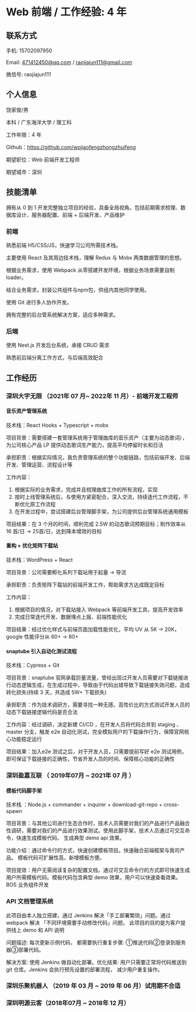 # Web 前端 / 工作经验: 4 年 
## 联系方式 
手机: 15702097950 

Email: 471412450@qq.com / raojiajun111@gmail.com 

微信号: raojiajun111 

## 个人信息 
饶家俊/男 

本科 / 广东海洋大学 / 理工科

工作年限：4 年 

Github：https://github.com/wojiaofengzhongzhuifeng 

期望职位：Web 前端开发工程师 

期望城市：深圳 

## 技能清单 

拥有从 0 到 1 开发完整独立项目的经验，具备全局视角。包括前期需求梳理、数据库设计、服务器配置、前端 + 后端开发、产品维护

### 前端

熟悉前端 H5/CSS/JS，快速学习公司所需技术栈。

主要使用 React 及其周边技术栈，理解 Redux 与 Mobx 两类数据管理的思想。 

根据业务需求，使用 Webpack 从零搭建开发环境，根据业务场景需要自制 loader。 

结合业务需求，封装公共组件与npm包，供组内其他同学使用。

使用 Git 进行多人协作开发。 

拥有完整的后台管系统解决方案，适应多种需求。

### 后端

使用 Nest.js 开发后台系统，承接 CRUD 需求

熟悉前后端分离工作方式，与后端高效配合

## 工作经历 

### 深圳大宇无限 （2021年 07 月~ 2022年 11 月）- 前端开发工程师
#### 音乐资产管理系统
技术栈：React Hooks + Typescript + mobx 

项目背景：需要搭建一套管理系统用于管理曲库的音乐资产（主要为动态歌词），为公司核心产品 LP 提供动态歌词生产能力，提高平均停留时长和日活

承担职责：根据实际情况，我负责管理系统的整个功能链路，包括前端开发、后端开发、管理运营、流程设计等

工作内容：

1. 根据实际的业务需求，完成并且梳理曲库工作的所有流程，实现
2. 按时上线管理系统后，与使用方紧密配合，深入交流，持续迭代工作流程，不断优化原工作流程
3. 在开发过程中，尝试搭建后台管理脚手架，为公司提供后台管理系统通用模板

项目结果：在 3 个月的时间，顺利完成 2.5W 的动态歌词预期目标；制作效率从 16 首/日 -> 25首/日，达到降本增效的目标

#### 重构 + 优化矩阵下载站
技术栈：WordPress + React

项目背景：公司需要孵化系列下载站用于起量 -> 导流

承担职责：负责矩阵下载站的前端开发工作，帮助需求方达成既定目标

工作内容：

1. 根据项目的情况，对下载站接入 Webpack 等前端开发工具，提高开发效率
2. 完成日常迭代开发、数据埋点上报、前端性能优化

项目结果：经过优化样式与前端页面加载性能优化，平均 UV 从 5K -> 20K，google 性能评分从 60+ -> 80+

#### snaptube 引入自动化测试流程
技术栈：Cypress + Git

项目背景：snaptube 官网承载巨量流量，曾经出现过开发人员需要对下载链接进行动态逻辑生成，在生成过程中，导致由于代码出错导致下载链接失效问题，造成转化损失(持续 3 天，共造成 5W+ 下载损失)

承担职责：作为技术调研方，需要寻找一种无感、高性价比的方式测试开发人员的动态下载链接逻辑代码是否合法

工作内容：经过调研，决定新建 CI/CD ，在开发人员将代码合并到 staging 、master 分支，触发 e2e 自动化测试，完全模拟用户的下载操作行为，保障官网核心功能稳定运行

项目结果：加入e2e 测试之后，对于开发人员，只需要提前写好 e2e 测试用例，即可保证下载链接的正确性，节省开发人员的时间、保障核心功能的正确性



### 深圳盈嘉互联 （ 2019年07月 ~ 2021年 07 月 ） 
#### 模板代码脚手架 
技术栈 ：Node.js + commander + inquirer + download-git-repo + cross-spawn 

项目背景：与其他公司进行生态合作时，技术人员需要对我们的产品进行产品融合性调研，需要对我们的产品进行效果测试。使用此脚手架，技术人员通过可交互命令，快速生成模板代码、 生成典型 demo api 效果。 

功能介绍：通过命令行的方式，快速创建模板项目。快速融合前端框架与我司产品。 模板代码可扩展性高，新增模板方便。 

项目提效：用户无需阅读复杂的配置文档，通过可交互命令行的方式即可快速生成用户所需模板代码。模板代码包含典型 demo 效果，用户可以快速查看效果。BOS 业务组件开发 

### API 文档管理系统 
此项目由本人独立搭建，通过 Jenkins 解决「手工部署繁琐」问题。通过 webpack 解决 「不同环境需要手动修改代码」问题。 此项目的目的是为客户提供线上 demo 和 API 说明

问题描述: 每次更新示例代码， 都需要执行重复步骤: ①推送代码②登录到服务器③部署代码。 

解决方案: 使用 Jenkins 做自动化部署。优化结果: 用户只需要正常将代码推送到 git 仓库。Jenkins 会执行预先设置的部署流程， 减少用户重复操作。 

### 深圳乐聚机器人 （2019 年 03 月 ~ 2019 年 06 月）试用期不合适

### 深圳明源云客（2018年07月 ~ 2018年 12 月）

